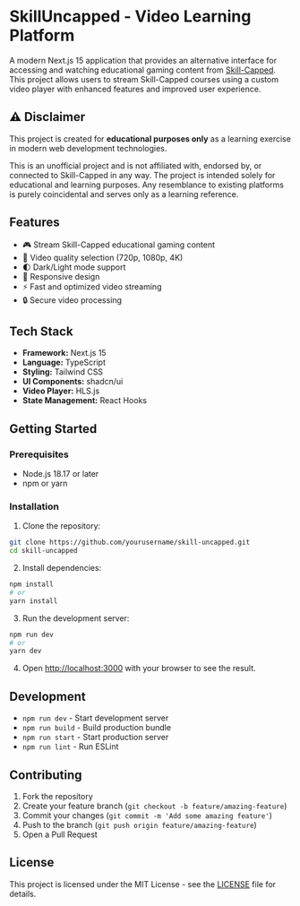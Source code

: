 # SkillUncapped - Video Learning Platform

A modern Next.js 15 application that provides an alternative interface for accessing and watching educational gaming content from [Skill-Capped](https://www.skill-capped.com/). This project allows users to stream Skill-Capped courses using a custom video player with enhanced features and improved user experience.

## ⚠️ Disclaimer

This project is created for **educational purposes only** as a learning exercise in modern web development technologies.

This is an unofficial project and is not affiliated with, endorsed by, or connected to Skill-Capped in any way. The project is intended solely for educational and learning purposes. Any resemblance to existing platforms is purely coincidental and serves only as a learning reference.

## Features

- 🎮 Stream Skill-Capped educational gaming content
- 🎥 Video quality selection (720p, 1080p, 4K)
- 🌓 Dark/Light mode support
- 📱 Responsive design
- ⚡ Fast and optimized video streaming
- 🔒 Secure video processing

## Tech Stack

- **Framework:** Next.js 15
- **Language:** TypeScript
- **Styling:** Tailwind CSS
- **UI Components:** shadcn/ui
- **Video Player:** HLS.js
- **State Management:** React Hooks

## Getting Started

### Prerequisites

- Node.js 18.17 or later
- npm or yarn

### Installation

1. Clone the repository:

```bash
git clone https://github.com/yourusername/skill-uncapped.git
cd skill-uncapped
```

2. Install dependencies:

```bash
npm install
# or
yarn install
```

3. Run the development server:

```bash
npm run dev
# or
yarn dev
```

4. Open [http://localhost:3000](http://localhost:3000) with your browser to see the result.

## Development

- `npm run dev` - Start development server
- `npm run build` - Build production bundle
- `npm run start` - Start production server
- `npm run lint` - Run ESLint

## Contributing

1. Fork the repository
2. Create your feature branch (`git checkout -b feature/amazing-feature`)
3. Commit your changes (`git commit -m 'Add some amazing feature'`)
4. Push to the branch (`git push origin feature/amazing-feature`)
5. Open a Pull Request

## License

This project is licensed under the MIT License - see the [LICENSE](LICENSE) file for details.

